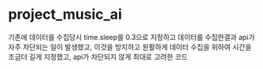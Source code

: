 
# project_music_ai


기존에 데이터를 수집당시 time.sleep를 0.3으로 지정하고 데이터를 수집한결과 api가 자주 차단되는 일이 발생했고,
이것을 방지하고 원활하게 데이터 수집을 위하여 시간을 조금더 길게 지정했고, api가 차단되지 않게 최대로 고려한 코드 

